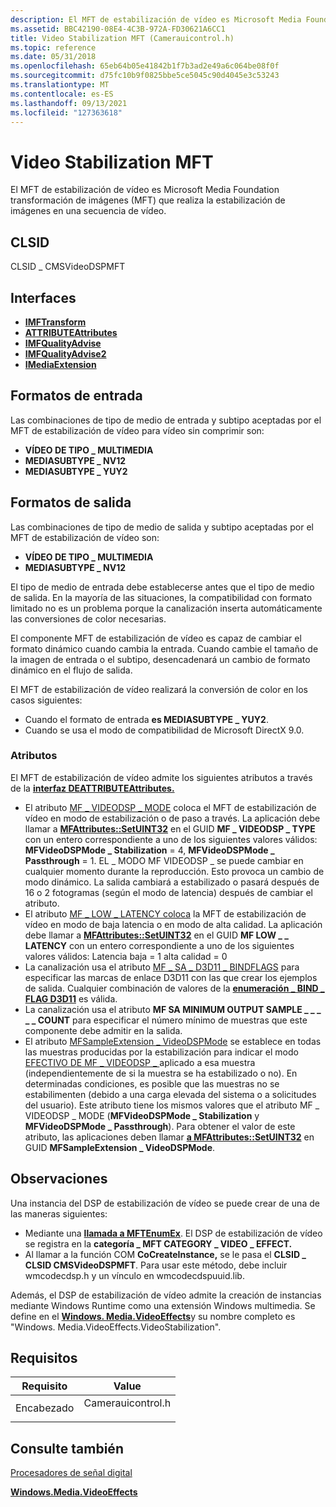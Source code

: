 ```yaml
---
description: El MFT de estabilización de vídeo es Microsoft Media Foundation transformación de imágenes (MFT) que realiza la estabilización de imágenes en una secuencia de vídeo.
ms.assetid: BBC42190-08E4-4C3B-972A-FD30621A6CC1
title: Video Stabilization MFT (Camerauicontrol.h)
ms.topic: reference
ms.date: 05/31/2018
ms.openlocfilehash: 65eb64b05e41842b1f7b3ad2e49a6c064be08f0f
ms.sourcegitcommit: d75fc10b9f0825bbe5ce5045c90d4045e3c53243
ms.translationtype: MT
ms.contentlocale: es-ES
ms.lasthandoff: 09/13/2021
ms.locfileid: "127363618"
---
```

# <a name="video-stabilization-mft"></a>Video Stabilization MFT

El MFT de estabilización de vídeo es Microsoft Media Foundation transformación de imágenes (MFT) que realiza la estabilización de imágenes en una secuencia de vídeo.

## <a name="clsid"></a>CLSID

CLSID \_ CMSVideoDSPMFT

## <a name="interfaces"></a>Interfaces

-   [**IMFTransform**](/windows/desktop/api/mftransform/nn-mftransform-imftransform)
-   [**ATTRIBUTEAttributes**](/windows/desktop/api/mfobjects/nn-mfobjects-imfattributes)
-   [**IMFQualityAdvise**](/windows/desktop/api/mfidl/nn-mfidl-imfqualityadvise)
-   [**IMFQualityAdvise2**](/windows/desktop/api/mfidl/nn-mfidl-imfqualityadvise2)
-   [**IMediaExtension**](/uwp/api/Windows.Media.IMediaExtension?view=winrt-19041)

## <a name="input-formats"></a>Formatos de entrada

Las combinaciones de tipo de medio de entrada y subtipo aceptadas por el MFT de estabilización de vídeo para vídeo sin comprimir son:

-   **VÍDEO DE TIPO \_ MULTIMEDIA**
-   **MEDIASUBTYPE \_ NV12**
-   **MEDIASUBTYPE \_ YUY2**

## <a name="output-formats"></a>Formatos de salida

Las combinaciones de tipo de medio de salida y subtipo aceptadas por el MFT de estabilización de vídeo son:

-   **VÍDEO DE TIPO \_ MULTIMEDIA**
-   **MEDIASUBTYPE \_ NV12**

El tipo de medio de entrada debe establecerse antes que el tipo de medio de salida. En la mayoría de las situaciones, la compatibilidad con formato limitado no es un problema porque la canalización inserta automáticamente las conversiones de color necesarias.

El componente MFT de estabilización de vídeo es capaz de cambiar el formato dinámico cuando cambia la entrada. Cuando cambie el tamaño de la imagen de entrada o el subtipo, desencadenará un cambio de formato dinámico en el flujo de salida.

El MFT de estabilización de vídeo realizará la conversión de color en los casos siguientes:

-   Cuando el formato de entrada **es MEDIASUBTYPE \_ YUY2**.
-   Cuando se usa el modo de compatibilidad de Microsoft DirectX 9.0.

### <a name="attributes"></a>Atributos

El MFT de estabilización de vídeo admite los siguientes atributos a través de la [**interfaz DEATTRIBUTEAttributes.**](/windows/desktop/api/mfobjects/nn-mfobjects-imfattributes)

-   El atributo [MF \_ VIDEODSP \_ MODE](mf-videodsp-mode.md) coloca el MFT de estabilización de vídeo en modo de estabilización o de paso a través. La aplicación debe llamar a [**MFAttributes::SetUINT32**](/windows/desktop/api/mfobjects/nf-mfobjects-imfattributes-setuint32) en el GUID **MF \_ VIDEODSP \_ TYPE** con un entero correspondiente a uno de los siguientes valores válidos: **MFVideoDSPMode \_ Stabilization** = 4, **MFVideoDSPMode \_ Passthrough** = 1. EL \_ MODO MF VIDEODSP \_ se puede cambiar en cualquier momento durante la reproducción. Esto provoca un cambio de modo dinámico. La salida cambiará a estabilizado o pasará después de 16 o 2 fotogramas (según el modo de latencia) después de cambiar el atributo.
-   El atributo [MF \_ LOW \_ LATENCY coloca](mf-low-latency.md) la MFT de estabilización de vídeo en modo de baja latencia o en modo de alta calidad. La aplicación debe llamar a [**MFAttributes::SetUINT32**](/windows/desktop/api/mfobjects/nf-mfobjects-imfattributes-setuint32) en el GUID **MF LOW \_ \_ LATENCY** con un entero correspondiente a uno de los siguientes valores válidos: Latencia baja = 1 alta calidad = 0
-   La canalización usa el atributo [MF \_ SA \_ D3D11 \_ BINDFLAGS](mf-sa-d3d11-bindflags.md) para especificar las marcas de enlace D3D11 con las que crear los ejemplos de salida. Cualquier combinación de valores de la [**enumeración \_ BIND \_ FLAG D3D11**](/windows/win32/api/d3d11/ne-d3d11-d3d11_bind_flag) es válida.
-   La canalización usa el atributo **MF SA MINIMUM OUTPUT SAMPLE \_ \_ \_ \_ \_ COUNT** para especificar el número mínimo de muestras que este componente debe admitir en la salida.
-   El atributo [MFSampleExtension \_ VideoDSPMode](mfsampleextension-videodspmode.md) se establece en todas las muestras producidas por la estabilización para indicar el modo [EFECTIVO DE MF \_ VIDEODSP \_ ](mf-videodsp-mode.md) aplicado a esa muestra (independientemente de si la muestra se ha estabilizado o no). En determinadas condiciones, es posible que las muestras no se estabilimenten (debido a una carga elevada del sistema o a solicitudes del usuario). Este atributo tiene los mismos valores que el atributo MF \_ VIDEODSP \_ MODE (**MFVideoDSPMode \_ Stabilization** y **MFVideoDSPMode \_ Passthrough**). Para obtener el valor de este atributo, las aplicaciones deben llamar [**a MFAttributes::SetUINT32**](/windows/desktop/api/mfobjects/nf-mfobjects-imfattributes-setuint32) en GUID **MFSampleExtension \_ VideoDSPMode**.

## <a name="remarks"></a>Observaciones

Una instancia del DSP de estabilización de vídeo se puede crear de una de las maneras siguientes:

-   Mediante una [**llamada a MFTEnumEx**](/windows/desktop/api/mfapi/nf-mfapi-mftenumex). El DSP de estabilización de vídeo se registra en la **categoría \_ MFT CATEGORY \_ VIDEO \_ EFFECT.**
-   Al llamar a la función COM **CoCreateInstance,** se le pasa el **CLSID \_ CLSID CMSVideoDSPMFT**. Para usar este método, debe incluir wmcodecdsp.h y un vínculo en wmcodecdspuuid.lib.

Además, el DSP de estabilización de vídeo admite la creación de instancias mediante Windows Runtime como una extensión Windows multimedia. Se define en el [**Windows. Media.VideoEffects**](/uwp/api/Windows.Media.VideoEffects?view=winrt-19041)y su nombre completo es "Windows. Media.VideoEffects.VideoStabilization".

## <a name="requirements"></a>Requisitos



| Requisito | Value |
|-------------------|----------------------------------------------------------------------------------------------|
| Encabezado<br/> | <dl> <dt>Camerauicontrol.h</dt> </dl> |



## <a name="see-also"></a>Consulte también

<dl> <dt>

[Procesadores de señal digital](windowsmediadigitalsignalprocessors.md)
</dt> <dt>

[**Windows.Media.VideoEffects**](/uwp/api/Windows.Media.VideoEffects?view=winrt-19041)
</dt> </dl>

 

 
